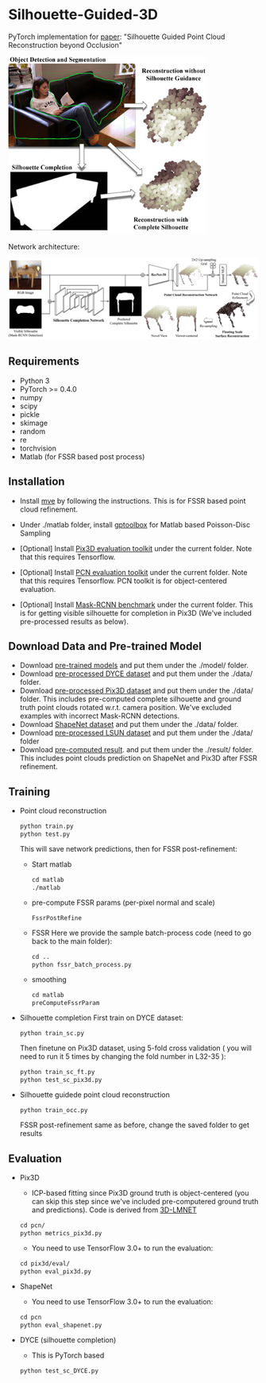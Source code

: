 # Silhouette-Guided-3D
PyTorch implementation for [paper](): "Silhouette Guided Point Cloud Reconstruction beyond Occlusion"

<img src='figs/fig-overview.jpg' width=400>

Network architecture:

<img src='figs/fig-network.jpg' width=700>

## Requirements
- Python 3
- PyTorch >= 0.4.0
- numpy
- scipy
- pickle
- skimage
- random
- re
- torchvision
- Matlab (for FSSR based post process)

## Installation
- Install [mve](https://github.com/simonfuhrmann/mve) by following the instructions. This is for FSSR based point cloud refinement.
- Under ./matlab folder, install [gptoolbox](https://github.com/alecjacobson/gptoolbox) for Matlab based Poisson-Disc Sampling

- [Optional] Install [Pix3D evaluation toolkit](https://github.com/xingyuansun/pix3d) under the current folder. Note that this requires Tensorflow.
- [Optional] Install [PCN evaluation toolkit](https://github.com/TonythePlaneswalker/pcn) under the current folder. Note that this requires Tensorflow. PCN toolkit is for object-centered evaluation.
- [Optional] Install [Mask-RCNN benchmark](https://github.com/facebookresearch/maskrcnn-benchmark) under the current folder. This is for getting visible silhouette for completion in Pix3D (We've included pre-processed results as below).

## Download Data and Pre-trained Model
- Download [pre-trained models](https://drive.google.com/file/d/1KjmNb1TuIALyiKXNsEQCbp7ow9kP_ENB/view?usp=sharing) and put them under the ./model/ folder.
- Download [pre-processed DYCE dataset](https://drive.google.com/file/d/14sa6p3f-wT1SFL1tZlOPMe63N2dntHEG/view?usp=sharing) and put them under the ./data/ folder.
- Download [pre-processed Pix3D dataset](https://drive.google.com/file/d/1DdcDpePJ-t19SBLRuu0LSK5mNCeB1iUJ/view?usp=sharing) and put them under the ./data/ folder. This includes pre-computed complete silhouette and ground truth point clouds rotated w.r.t. camera position. We've excluded examples with incorrect Mask-RCNN detections.
- Download [ShapeNet dataset](https://drive.google.com/drive/folders/131dH36qXCabym1JjSmEpSQZg4dmZVQid) and put them under the ./data/ folder.
- Download [pre-processed LSUN dataset](https://drive.google.com/file/d/1L7MrNuwYo7-e-adCHJ-S4d4u-_-4JMpS/view?usp=sharing) and put them under the ./data/ folder
- Download [pre-computed result](https://drive.google.com/file/d/103nkDQ5fkJVFV2G9x9FQRSuHByJlKY7q/view?usp=sharing). and put them under the ./result/ folder. This includes point clouds prediction on ShapeNet and Pix3D after FSSR refinement.

## Training
- Point cloud reconstruction
    ```
    python train.py
    python test.py
    ```
    This will save network predictions, then for FSSR post-refinement:
    - Start matlab
        ```
        cd matlab
        ./matlab
        ```
    - pre-compute FSSR params (per-pixel normal and scale)
        ```
        FssrPostRefine
        ```
    - FSSR
        Here we provide the sample batch-process code (need to go back to the main folder):
        ```
        cd ..
        python fssr_batch_process.py
        ```
    - smoothing
        ```
        cd matlab
        preComputeFssrParam
        ```

- Silhouette completion
    First train on DYCE dataset:
    ```
    python train_sc.py
    ```
    Then finetune on Pix3D dataset, using 5-fold cross validation ( you will need to run it 5 times by changing the fold number in L32-35 ):
    ```
    python train_sc_ft.py
    python test_sc_pix3d.py
    ```

- Silhouette guidede point cloud reconstruction
    ```
    python train_occ.py
    ```
    FSSR post-refinement same as before, change the saved folder to get results

## Evaluation
- Pix3D
    - ICP-based fitting since Pix3D ground truth is object-centered (you can skip this step since we've included pre-computered ground truth and predictions). Code is derived from [3D-LMNET](https://github.com/val-iisc/3d-lmnet)
    ```
    cd pcn/
    python metrics_pix3d.py
    ```
    - You need to use TensorFlow 3.0+ to run the evaluation:
    ```
    cd pix3d/eval/
    python eval_pix3d.py
    ```
- ShapeNet
    - You need to use TensorFlow 3.0+ to run the evaluation:
    ```
    cd pcn
    python eval_shapenet.py
    ```
    
- DYCE (silhouette completion)
    - This is PyTorch based
    ```
    python test_sc_DYCE.py
    ```
